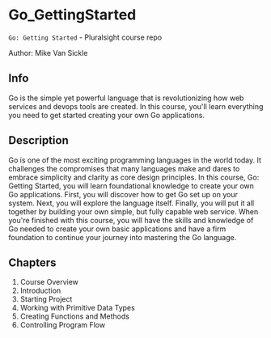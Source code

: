 # Go_GettingStarted

`Go: Getting Started` - Pluralsight course repo

Author: Mike Van Sickle

## Info

Go is the simple yet powerful language that is revolutionizing how web services and devops tools are created. In this course, you'll learn everything you need to get started creating your own Go applications.

## Description

Go is one of the most exciting programming languages in the world today. It challenges the compromises that many languages make and dares to embrace simplicity and clarity as core design principles. In this course, Go: Getting Started, you will learn foundational knowledge to create your own Go applications. First, you will discover how to get Go set up on your system. Next, you will explore the language itself. Finally, you will put it all together by building your own simple, but fully capable web service. When you're finished with this course, you will have the skills and knowledge of Go needed to create your own basic applications and have a firm foundation to continue your journey into mastering the Go language.

## Chapters

1. Course Overview
2. Introduction
3. Starting Project
4. Working with Primitive Data Types
5. Creating Functions and Methods
6. Controlling Program Flow
